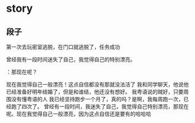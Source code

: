 # story



## 段子

第一次去玩密室逃脱，在门口就逃脱了，任务成功

曾经我有一段时间迷失了自己，我觉得自己的特别漂亮。

：那现在呢？

现在我觉得自己一般漂亮！这点自信都没有那就没法活了
我和同学聊天，他说他已经准备好明年结婚了，但是和谁结，他还没有想好。
我粤语说的贼好，只要周围没有懂粤语的人
我已经坚持跑步一个月了，真的吗？是啊，我每周跑一次，已经跑了四次了。
曾经有一段时间，我迷失了自己，我觉得自己特别漂亮，那现在呢。现在我觉得自己一般漂亮，因为这点自信还是要有的哈哈哈
